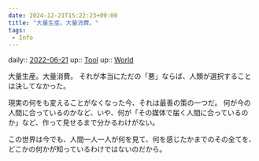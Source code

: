 ```yaml
---
date: 2024-12-21T15:22:23+09:00
title: "大量生産。大量消費。"
tags:
 - Info
---
```


daily:: [2022-06-21](/Daily_Note/2022-06-21.md)
up:: [Tool](Bar/Novel/Topics/Tool.md)
up:: [World](Bar/Novel/Topics/World.md)

大量生産。大量消費。
それが本当にただの「悪」ならば、人類が選択することは決してなかった。

現実の何をも変えることがなくなった今、それは最善の策の一つだ。
何が今の人間に合っているのかなど、いや、何が「その媒体で届く人間に合っているのか」など、作って見せるまで分かるわけがない。

この世界は今でも、人間一人一人が何を見て、何を感じたかまでのその全てを、どこかの何かが知っているわけではないのだから。